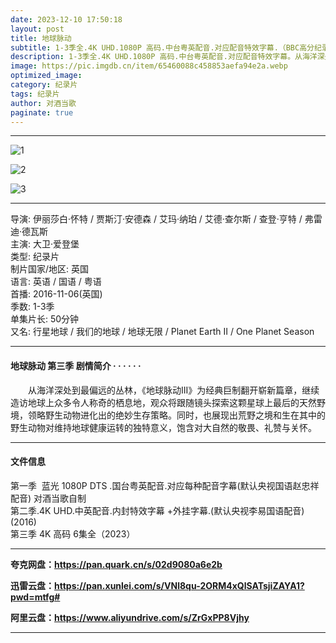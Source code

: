```yaml
---
date: 2023-12-10 17:50:18
layout: post
title: 地球脉动
subtitle: 1-3季全.4K UHD.1080P 高码.中台粤英配音.对应配音特效字幕.（BBC高分纪录片）
description: 1-3季全.4K UHD.1080P 高码.中台粤英配音.对应配音特效字幕。从海洋深处到最偏远的丛林，《地球脉动III》为经典巨制翻开崭新篇章，继续造访地球上众多令人称奇的栖息地，观众将跟随镜头探索这颗星球上最后的天然野境，领略野生动物进化出的绝妙生存策略...
image: https://pic.imgdb.cn/item/65460088c458853aefa94e2a.webp
optimized_image: 
category: 纪录片
tags: 纪录片
author: 对酒当歌
paginate: true
---
```


---

![1](https://pic.imgdb.cn/item/654600a1c458853aefa99b46.webp)

![2](https://pic.imgdb.cn/item/654600c7c458853aefaa1427.webp)

![3](https://pic.imgdb.cn/item/654600e4c458853aefaa6f05.webp)

---

导演: 伊丽莎白·怀特 / 贾斯汀·安德森 / 艾玛·纳珀 / 艾德·查尔斯 / 查登·亨特 / 弗雷迪·德瓦斯  
主演: 大卫·爱登堡  
类型: 纪录片  
制片国家/地区: 英国  
语言: 英语  /  国语  / 粤语  
首播: 2016-11-06(英国)  
季数: 1-3季  
单集片长: 50分钟  
又名: 行星地球 / 我们的地球  / 地球无限 / Planet Earth II / One Planet Season  

---

#### 地球脉动 第三季 剧情简介 · · · · · ·

　　从海洋深处到最偏远的丛林，《地球脉动III》为经典巨制翻开崭新篇章，继续造访地球上众多令人称奇的栖息地，观众将跟随镜头探索这颗星球上最后的天然野境，领略野生动物进化出的绝妙生存策略。同时，也展现出荒野之境和生在其中的野生动物对维持地球健康运转的独特意义，饱含对大自然的敬畏、礼赞与关怀。

---

#### 文件信息

第一季  蓝光 1080P DTS .国台粤英配音.对应每种配音字幕(默认央视国语赵忠祥配音) 对酒当歌自制  
第二季.4K UHD.中英配音.内封特效字幕 +外挂字幕.(默认央视李易国语配音)(2016)  
第三季 4K 高码 6集全（2023）  

---

**夸克网盘：<https://pan.quark.cn/s/02d9080a6e2b>**

**迅雷云盘：<https://pan.xunlei.com/s/VNl8qu-2ORM4xQlSATsjiZAYA1?pwd=mtfg#>**

**阿里云盘：<https://www.aliyundrive.com/s/ZrGxPP8Vjhy>**

---
